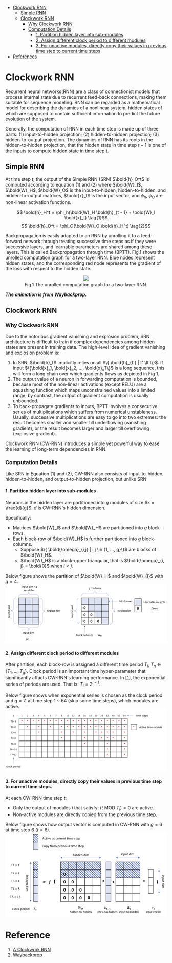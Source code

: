 <!-- TOC depthFrom:1 depthTo:6 withLinks:1 updateOnSave:1 orderedList:0 -->

- [Clockwork RNN](#clockwork-rnn)
	- [Simple RNN](#simple-rNN)
	- [Clockwork RNN](#clockwork-rnn)
      - [Why Clockwork RNN](#why-clockwork-rnn)
      - [Computation Details](#computation-details)
        - [1. Partition hidden layer into sub-modules](#1-partition-hidden-layer-into-sub-modules)
        - [2. Assign different clock period to different modules](#2-aassign-different-clock-period-to-different-modules)
        - [3. For unactive modules, directly copy their values in previous time step to current time steps](#3-for-unactive-modules-directly-copy-their-values-in-previous-time-step-to-current-time-steps)
- [References](#references)

<!-- /TOC -->

# Clockwork RNN

Recurrent neural networks(RNN) are a class of connectionist models that process internal state due to recurrent feed-back connections, making them suitable for sequence modeling. RNN can be regarded as a mathematical model for describing the dynamics of a nonlinear system, hidden states of which are supposed to contain sufficient information to predict the future evolution of the system.

Generally, the computation of RNN in each time step is made up of three parts: (1) input-to-hidden projection; (2) hidden-to-hidden projection; (3) hidden-to-output projection. The dynamics of RNN has its roots in the hidden-to-hidden projection, that the hidden state in time step $t - 1$ is one of the inputs to compute hidden state in time step $t$.

## Simple RNN

At time step $t$, the output of the Simple RNN (SRN) $\bold{h}_O^t$ is computed according to equation (1) and (2) where $\bold{W}_I$, $\bold{W}_H$, $\bold{W}_O$ is the input-to-hidden, hidden-to-hidden, and hidden-to-output matrices, $\bold{x}_t$ is the input vector, and $\phi_h$, $\phi_O$ are non-linear activation functions.

$$ \bold{h}_H^t = \phi_h(\bold{W}_H \bold{h}_{t - 1} + \bold{W}_I \bold{x}_t) \tag{1}$$
$$ \bold{h}_O^t = \phi_O(\bold{W}_O \bold{h}_H^t) \tag{2}$$

Backpropagation is easily adapted to an RNN by unrolling it to a feed-forward network through treating successive time steps as if they were successive layers, and learnable parameters are shared among these layers. This is called Backpropagation through time (BPTT). Fig.1 shows the unrolled computation graph for a two-layer RNN. Blue nodes represent hidden states, and the corresponding red node represents the gradient of the loss with respect to the hidden state.

<p align="center">
<img src="https://magenta.tensorflow.org/assets/waybackprop/bptt.gif"><br>
Fig.1 The unrolled computation graph for a two-layer RNN.
</p>

_**The animation is from [Waybackprop](https://magenta.tensorflow.org/blog/2017/06/01/waybackprop).**_

## Clockwork RNN

### Why Clockwork RNN

Due to the notorious gradient vanishing and explosion problem, SRN architecture is difficult to train if complex dependencies among hidden states are present in training data. The high-level idea of gradient vanishing and explosion problem is:
1. In SRN, $\bold{h}_t$ implicitly relies on all $\{ \bold{h}_{t'} | t' \lt t\}$. If input $\{\bold{x}_1, \bold{x}_2, ..., \bold{x}_T\}$ is a long sequence, this will form a long chain over which gradients flows as depicted in Fig 1.
1. The output value of a neuron in forwarding computation is bounded, because most of the non-linear activations (except RELU) are a squashing function which maps unconstrained values into a limited range, by contrast, the output of gradient computation is usually unbounded.
1. To back-propagate gradients to inputs, BPTT involves a consecutive series of multiplications which suffers from numerical unstableness. Usually, successive multiplications are easy to go into two extremes: the result becomes smaller and smaller till underflowing (vanishing gradient), or the result becomes larger and larger till overflowing (explosive gradient).

Clockwork RNN (CW-RNN) introduces a simple yet powerful way to ease the learning of long-term dependencies in RNN.

### Computation Details

Like SRN in Equation (1) and (2), CW-RNN also consists of input-to-hidden, hidden-to-hidden, and output-to-hidden projection, but unlike SRN:

#### 1. Partition hidden layer into sub-modules

Neurons in the hidden layer are partitioned into $g$ modules of size $k = \frac{d}{g}$. $d$ is CW-RNN's hidden dimension.

Specifically:
- Matrices $\bold{W}_I$ and $\bold{W}_H$ are partitioned into $g$ block-rows.
- Each block-row of $\bold{W}_H$ is further partitioned into $g$ block-columns.
    - Suppose $\{ \bold{\omega}_{i,j} | i,j \in {1, ..., g}\}$ are blocks of $\bold{W}_H$.
    - $\bold{W}_H$ is a block-upper triangular, that is $\bold{\omega}_{i, j} = \bold{0}$ when $i \lt j$.

Below figure shows the partition of $\bold{W}_H$ and $\bold{W}_{I}$ with $g = 4$.
![](images/wh.png)

#### 2. Assign different clock period to different modules

After partition, each block-row is assigned a different time period $T_i$, $T_n \in \{ T_1, ..., T_g \}$. Clock period is an important time hyper-parameter that significantly affacts CW-RNN's learning performance. In [[1](#Reference)], the exponential series of periods are used. That is: $T_i = 2^{i - 1}$.

Below figure shows when exponential series is chosen as the clock period and $g = 7$, at time step 1 ~ 64 (skip some time steps), which modules are active.
![](images/active_modules.png)

#### 3. For unactive modules, directly copy their values in previous time step to current time steps.

At each CW-RNN time step $t$:
- Only the output of modules $i$ that satisfy: $(t$ MOD $T_i) = 0$ are active.
- Non-active modules are directly copied from the previous time step.

Below figure shows how output vector is computed in CW-RNN with $g = 6$ at time step 6 ($t = 6$).
![](images/CWRNN.png)

# Reference

1. [A Clockwrok RNN](https://arxiv.org/abs/1402.3511)
1. [Waybackprop](https://magenta.tensorflow.org/blog/2017/06/01/waybackprop)
